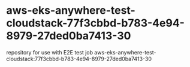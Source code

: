 # aws-eks-anywhere-test-cloudstack-77f3cbbd-b783-4e94-8979-27ded0ba7413-30
repository for use with E2E test job aws-eks-anywhere-test-cloudstack:77f3cbbd-b783-4e94-8979-27ded0ba7413-30
